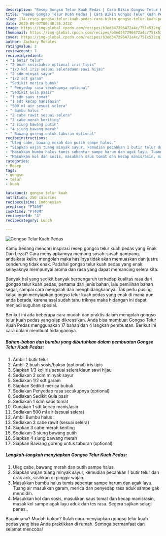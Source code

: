 ```yaml
---
description: "Resep Gongso Telur Kuah Pedas | Cara Bikin Gongso Telur Kuah Pedas Yang Bisa Manjain Lidah"
title: "Resep Gongso Telur Kuah Pedas | Cara Bikin Gongso Telur Kuah Pedas Yang Bisa Manjain Lidah"
slug: 114-resep-gongso-telur-kuah-pedas-cara-bikin-gongso-telur-kuah-pedas-yang-bisa-manjain-lidah
date: 2020-09-07T06:48:55.242Z
image: https://img-global.cpcdn.com/recipes/b3ed347296472a4c/751x532cq70/gongso-telur-kuah-pedas-foto-resep-utama.jpg
thumbnail: https://img-global.cpcdn.com/recipes/b3ed347296472a4c/751x532cq70/gongso-telur-kuah-pedas-foto-resep-utama.jpg
cover: https://img-global.cpcdn.com/recipes/b3ed347296472a4c/751x532cq70/gongso-telur-kuah-pedas-foto-resep-utama.jpg
author: Zachary Morales
ratingvalue: 3
reviewcount: 7
recipeingredient:
- "1 butir telur"
- "2 buah sosisbakso optional iris tipis"
- "1/3 kol iris sesuai seleradaun sawi hijau"
- "2 sdm minyak sayur"
- "1/2 sdt garam"
- "Sedikit merica bubuk"
- " Penyedap rasa secukupnya optional"
- "Sedikit Gula pasir"
- "1 sdm saus tomat"
- "1 sdt kecap manisasin"
- "500 ml air sesuai selera"
- " Bumbu halus "
- "2 cabe rawit sesuai selera"
- "3 cabe merah keriting"
- "3 siung bawang putih"
- "4 siung bawang merah"
- " Bawang goreng untuk taburan optional"
recipeinstructions:
- "Uleg cabe, bawang merah dan putih sampe halus."
- "Siapkan wajan tuang minyak sayur, kemudian pecahkan 1 butir telur dan orak arik, sisihkan di pinggir wajan."
- "Masukkan bumbu halus tumis sebentar sampe harum dan agak layu. Tuang air masukkan garam, merica dan penyedap rasa aduk sampe gak mendidih."
- "Masukkan kol dan sosis, masukkan saus tomat dan kecap manis/asin, masak kol sampe agak layu aduk dan tes rasa. Segera sajikan selagi panas.."
categories:
- Resep
tags:
- gongso
- telur
- kuah

katakunci: gongso telur kuah 
nutrition: 250 calories
recipecuisine: Indonesian
preptime: "PT40M"
cooktime: "PT40M"
recipeyield: "4"
recipecategory: Lunch

---
```



![Gongso Telur Kuah Pedas](https://img-global.cpcdn.com/recipes/b3ed347296472a4c/751x532cq70/gongso-telur-kuah-pedas-foto-resep-utama.jpg)

Kamu Sedang mencari inspirasi resep gongso telur kuah pedas yang Enak Dan Lezat? Cara menyiapkannya memang susah-susah gampang. andaikata keliru mengolah maka hasilnya tidak akan memuaskan dan justru cenderung tidak enak. Padahal gongso telur kuah pedas yang enak selayaknya mempunyai aroma dan rasa yang dapat memancing selera kita.

Banyak hal yang sedikit banyak berpengaruh terhadap kualitas rasa dari gongso telur kuah pedas, pertama dari jenis bahan, lalu pemilihan bahan segar, sampai cara mengolah dan menghidangkannya. Tak perlu pusing kalau ingin menyiapkan gongso telur kuah pedas yang enak di mana pun anda berada, karena asal sudah tahu triknya maka hidangan ini dapat menjadi suguhan spesial.




Berikut ini ada beberapa cara mudah dan praktis dalam mengolah gongso telur kuah pedas yang siap dikreasikan. Anda bisa membuat Gongso Telur Kuah Pedas menggunakan 17 bahan dan 4 langkah pembuatan. Berikut ini cara dalam membuat hidangannya.

<!--inarticleads1-->

##### Bahan-bahan dan bumbu yang dibutuhkan dalam pembuatan Gongso Telur Kuah Pedas:

1. Ambil 1 butir telur
1. Ambil 2 buah sosis/bakso (optional) iris tipis
1. Siapkan 1/3 kol iris sesuai selera/daun sawi hijau
1. Sediakan 2 sdm minyak sayur
1. Sediakan 1/2 sdt garam
1. Siapkan Sedikit merica bubuk
1. Sediakan  Penyedap rasa secukupnya (optional)
1. Sediakan Sedikit Gula pasir
1. Sediakan 1 sdm saus tomat
1. Gunakan 1 sdt kecap manis/asin
1. Sediakan 500 ml air (sesuai selera)
1. Ambil  Bumbu halus :
1. Sediakan 2 cabe rawit (sesuai selera)
1. Siapkan 3 cabe merah keriting
1. Sediakan 3 siung bawang putih
1. Siapkan 4 siung bawang merah
1. Siapkan  Bawang goreng untuk taburan (optional)




<!--inarticleads2-->

##### Langkah-langkah menyiapkan Gongso Telur Kuah Pedas:

1. Uleg cabe, bawang merah dan putih sampe halus.
1. Siapkan wajan tuang minyak sayur, kemudian pecahkan 1 butir telur dan orak arik, sisihkan di pinggir wajan.
1. Masukkan bumbu halus tumis sebentar sampe harum dan agak layu. Tuang air masukkan garam, merica dan penyedap rasa aduk sampe gak mendidih.
1. Masukkan kol dan sosis, masukkan saus tomat dan kecap manis/asin, masak kol sampe agak layu aduk dan tes rasa. Segera sajikan selagi panas..




Bagaimana? Mudah bukan? Itulah cara menyiapkan gongso telur kuah pedas yang bisa Anda praktikkan di rumah. Semoga bermanfaat dan selamat mencoba!
